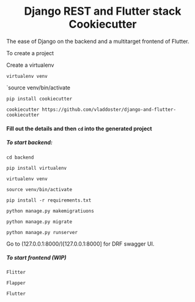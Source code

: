 <div align="center">

# Django REST and Flutter stack Cookiecutter

</div>
The ease of Django on the backend and a multitarget frontend of Flutter. 

To create a project

Create a virtualenv

`virtualenv venv`

`source venv/bin/activate

`pip install cookiecutter`

`cookiecutter https://github.com/vladdoster/django-and-flutter-cookiecutter`

#### Fill out the details and then `cd` into the generated project

##### To start backend:

```
cd backend
```

```
pip install virtualenv
```

```
virtualenv venv
```

```
source venv/bin/activate
```

```
pip install -r requirements.txt
```

```
python manage.py makemigratiuons
```

```
python manage.py migrate
```

```
python manage.py runserver
```

Go to (127.0.0.1:8000/)[127.0.0.1:8000] for DRF swagger UI.

##### To start frontend (WIP)
 
`Flitter`

`Flapper`

`Flutter`

